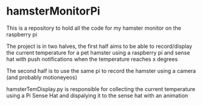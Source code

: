 # hamsterMonitorPi
This is a repository to hold all the code for my hamster monitor on the raspberry pi

The project is in two halves, the first half aims to be able to record/display the current temperature for a pet hamster using a raspberry pi and sense hat with push notifications when the temperature reaches x degrees

The second half is to use the same pi to record the hamster using a camera (and probably motioneyeos)

hamsterTemDisplay.py is responsible for collecting the current temperature using a Pi Sense Hat and dispalying it to the sense hat with an animation
